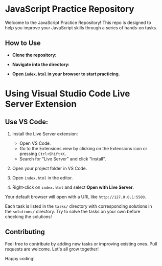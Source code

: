 # JavaScript Practice Repository

Welcome to the JavaScript Practice Repository! This repo is designed to help you improve your JavaScript skills through a series of hands-on tasks.

## How to Use
- **Clone the repository:**

- **Navigate into the directory:**

- **Open `index.html` in your browser to start practicing.**
# Using Visual Studio Code Live Server Extension

## Use VS Code:

1. Install the Live Server extension:
   - Open VS Code.
   - Go to the Extensions view by clicking on the Extensions icon or pressing `Ctrl+Shift+X`.
   - Search for "Live Server" and click "Install".

2. Open your project folder in VS Code.

3. Open `index.html` in the editor.

4. Right-click on `index.html` and select **Open with Live Server**.

Your default browser will open with a URL like `http://127.0.0.1:5500`.

Each task is listed in the `tasks/` directory with corresponding solutions in the `solutions/` directory. Try to solve the tasks on your own before checking the solutions!

## Contributing
Feel free to contribute by adding new tasks or improving existing ones. Pull requests are welcome. Let's all grow together!

Happy coding!
